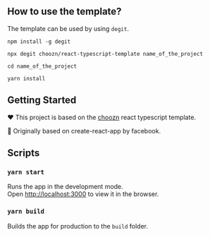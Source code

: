 ## How to use the template?

The template can be used by using `degit`.

`npm install -g degit`

`npx degit choozn/react-typescript-template name_of_the_project`

`cd name_of_the_project`

`yarn install`

## Getting Started

❤️ This project is based on the [choozn](https://github.com/choozn) react typescript template.

💚 Originally based on create-react-app by facebook.

## Scripts
### `yarn start`

Runs the app in the development mode.\
Open [http://localhost:3000](http://localhost:3000) to view it in the browser.
### `yarn build`

Builds the app for production to the `build` folder.
